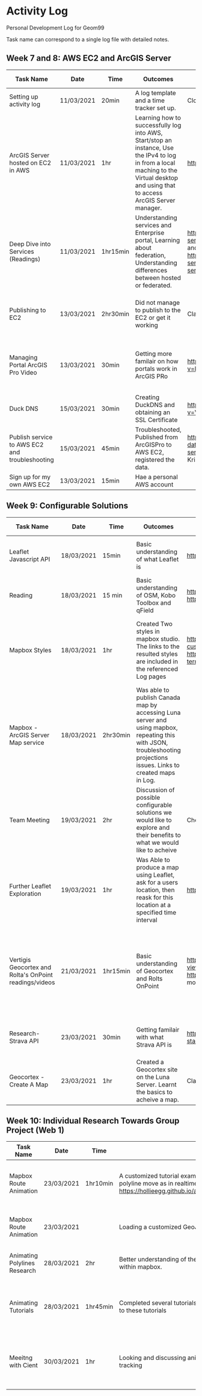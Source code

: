 # Activity Log
Personal Development Log for Geom99

Task name can correspond to a single log file with detailed notes.

## Week 7 and 8: AWS EC2 and ArcGIS Server

| Task Name     | Date     | Time   | Outcomes | Resources  | To Do | Log Page |
| ------------- |:--------:| ------ | ---------| ---------- | ----- | ---------|
| Setting up activity log | 11/03/2021 | 20min | A log template and a time tracker set up. | Clockify :https://clockify.me/tracker | | |
| ArcGIS Server hosted on EC2 in AWS | 11/03/2021 | 1hr | Learning how to successfully log into AWS, Start/stop an instance, Use the IPv4 to log in from a local maching to the Virtual desktop and using that to access ArcGIS Server manager. | https://youtu.be/IIBy6d2whEg | To further develop technical understanding of using EC2 with ArcGIS Server. Further exploring. Try using the Duck DNS | Pg1 |
|Deep Dive into Services (Readings) | 11/03/2021 | 1hr15min | Understanding services and Enterprise portal, Learning about federation, Understanding differences between hosted or federated. | https://enterprise.arcgis.com/en/server/latest/publish-services/windows/services-in-arcgis-enterprise.htm and https://enterprise.arcgis.com/en/server/latest/publish-services/windows/relationships-between-web-services-and-portal-items.htm | Try different scenarios using my EC2 | Pg2-5 |
|Publishing to EC2 | 13/03/2021 | 2hr30min | Did not manage to publish to the EC2 or get it working | Class material, and ArcGIS Site | Watch more videos, find more resources and try this task again | Pg7 | 
|Managing Portal ArcGIS Pro Video| 13/03/2021 | 30min | Getting more familair on how portals work in ArcGIS PRo | https://www.youtube.com/watch?v=KItDcnDQce0&ab_channel=ShawnatGeomaticsFleming | Along with more research try to go back and complete publishing to EC2 | Pg5 |
|Duck DNS | 15/03/2021 | 30min | Creating DuckDNS and obtaining an SSL Certificate | https://www.youtube.com/watch?v=V2o07DMyNkc&t=23s | Start using DuckDNS from now on| Pg6 |
| Publish service to AWS EC2 and troubleshooting | 15/03/2021 | 45min | Troubleshooted, Published from ArcGISPro to AWS EC2, registered the data. | https://enterprise.arcgis.com/en/server/latest/manage-data/windows/registering-your-data-with-arcgis-server-using-manager.htm , Classmates - Jim and Kristine with troubleshooting. | Do it again! | Pg7|
|Sign up for my own AWS EC2 | 13/03/2021 | 15min | Hae a personal AWS account | | Try deploying this myself | | 


## Week 9: Configurable Solutions

| Task Name     | Date     | Time   | Outcomes | Resources  | To Do | Log Page |
| ------------- |:--------:| ------ | ---------| ---------- | ----- | ---------|
| Leaflet Javascript API | 18/03/2021 | 15min  | Basic understanding of what Leaflet is | https://leafletjs.com/index.html | Further explore Leaflet by trying an example | Pg8, pg14-15 |
| Reading | 18/03/2021 | 15 min | Basic understanding of OSM, Kobo Toolbox and qField | https://www.openstreetmap.org/#map=3/71.34/-96.82 https://qfield.org https://www.kobotoolbox.org/ | | pg8 |
| Mapbox Styles | 18/03/2021 | 1hr | Created Two styles in mapbox studio. The links to the resulted styles are included in the referenced Log pages| https://docs.mapbox.com/help/tutorials/create-a-custom-style/ and https://docs.mapbox.com/help/tutorials/create-3d-terrain-map-hypsometric-tinting-studio-video/ | Consider how Mapbox can be used possibly in the Collab project. Discuss with group | pg9-11 |
| Mapbox - ArcGIS Server Map service | 18/03/2021 | 2hr30min | Was able to publish Canada map by accessing Luna server and using mapbox, repeating this with JSON, troubleshooting projections issues. Links to created maps in Log. | |Further explore Mapbox and discuss with group | pg12-13 |
| Team Meeting | 19/03/2021 | 2hr | Discussion of possible configurable solutions we would like to explore and their benefits to what we would like to acheive | Checklist Tasks | To keep exploring Mapbox and Leaflet in more Depth | N/A | 
| Further Leaflet Exploration | 19/03/2021 | 1hr | Was Able to produce a map using Leaflet, ask for a users location, then reask for this location at a specified time interval | https://leafletjs.com/index.html | Explore how this can be further developed to possibly incorporate live tracking | pg14-15 | 
|Vertigis Geocortex and Rolta's OnPoint readings/videos | 21/03/2021 | 1hr15min | Basic understanding of Geocortex and Rolts OnPoint |https://gedemo.geocortex.com/Html5Viewer/index.html?viewer=Government and https://www.youtube.com/watch?v=nLtWz9iP3H0 and more listed in Log | If time outside the main focused configurable solutions my group is exploring- complete a Geocortex site on the server Luna. | Pg16-18 |
| Research- Strava API | 23/03/2021 | 30min | Getting familair with what Strava API is | https://developers.strava.com/docs/getting-started/#account | Keep diving into Strava API and maybe try setting it up | Pg19 | 
| Geocortex - Create A Map | 23/03/2021 | 1hr | Created a Geocortex site on the Luna Server. Learnt the basics to acheive a map. | Class Tutorial | | Pg20-21 | 


## Week 10: Individual Research Towards Group Project (Web 1)

| Task Name     | Date     | Time   | Outcomes | Resources  | To Do | Log Page |
| ------------- |:--------:| ------ | ---------| ---------- | ----- | ---------|
| Mapbox Route Animation | 23/03/2021 | 1hr10min |A customized tutorial example of animation being used to make a polyline move as in realtime. https://hollieegg.github.io/activitylog/exploration/RealTimeGeoLine.html | https://docs.mapbox.com/mapbox-gl-js/example/live-update-feature/ | Incorporate a GeoJSON of a customized route | Pg22 |
| Mapbox Route Animation | 23/03/2021 |  | Loading a customized GeoJSON into previous animated Line example | GeoJSON created by Jennifer D | Get the animation working for this GeoJSON | Pg23 |
| Animating Polylines Research | 28/03/2021 | 2hr | Better understanding of the basic ways to animate lines and point within mapbox. | https://docs.mapbox.com/ All individual pages and examples listed in the detailed notes | Follow tutorials and start exporing | Pg24-26 |
|Animating Tutorials | 28/03/2021 | 1hr45min | Completed several tutorials and hosted on github. Some Customization to these tutorials | https://docs.mapbox.com/  All tutorial links refernced in corresponding notes. | Take these tutorials further and really pull them apart to build upon them | Pg25 | 
| Meeitng with Cient | 30/03/2021 | 1hr | Looking and discussing animated options and alternatives for live tracking | Week 10 tutorials and research | take on feedback and incorporate it in next weeks work | N/A |